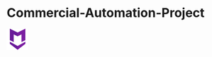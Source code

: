 # Commercial-Automation-Project

![alt text](https://github.com/adam-p/markdown-here/raw/master/src/common/images/icon48.png "Logo Title Text 1")
